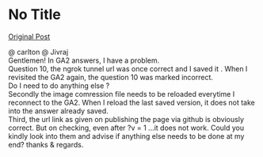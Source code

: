 # No Title

[Original Post](https://discourse.onlinedegree.iitm.ac.in/t/161120/146)

<p>@ carlton @ Jivraj<br>
Gentlemen! In GA2 answers, I have a problem.<br>
Question 10, the ngrok tunnel url was once correct and I saved it . When I revisited the GA2 again, the question 10 was marked incorrect.<br>
Do I need to do anything else ?<br>
Secondly the image comression file needs to be reloaded everytime I reconnect to the GA2. When I reload the last saved version, it does not take into the answer already saved.<br>
Third, the url link as given on publishing the page via github is obviously correct. But on checking, even after ?v = 1 …it does not work. Could you kindly look into them and advise if anything else needs to be done at my end? thanks &amp; regards.</p>